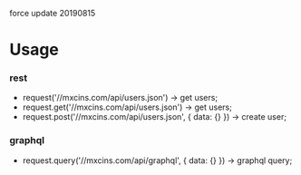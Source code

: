 force update 20190815

# Usage

### rest
* request('//mxcins.com/api/users.json') -> get users;
* request.get('//mxcins.com/api/users.json') -> get users;
* request.post('//mxcins.com/api/users.json', { data: {} }) -> create user;

### graphql
* request.query('//mxcins.com/api/graphql', { data: {} }) -> graphql query;